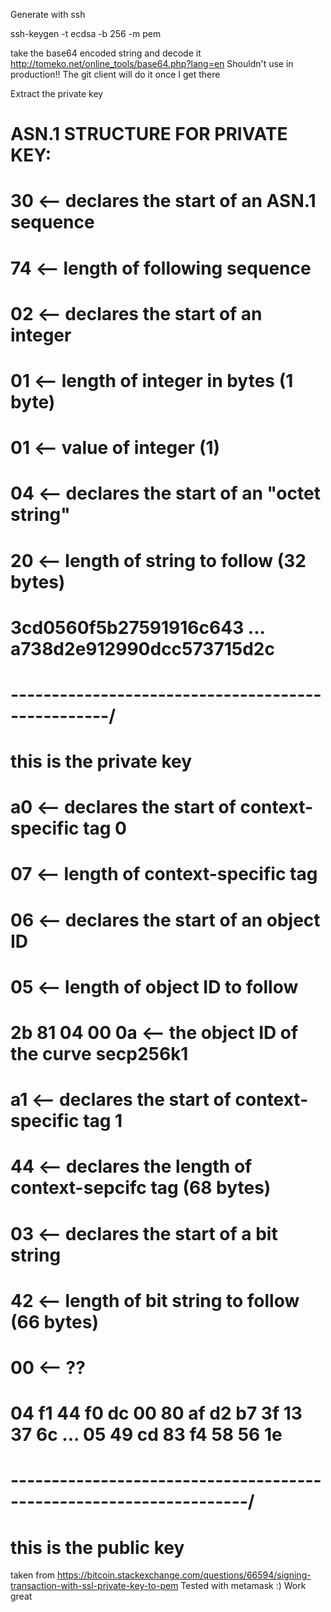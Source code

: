 Generate with ssh

ssh-keygen -t ecdsa -b 256 -m pem

take the base64 encoded string and decode it
http://tomeko.net/online_tools/base64.php?lang=en
Shouldn't use in production!! The git client will do it once I get there

Extract the private key
# ASN.1 STRUCTURE FOR PRIVATE KEY:
#   30  <-- declares the start of an ASN.1 sequence
#   74  <-- length of following sequence 
#   02  <-- declares the start of an integer
#   01  <-- length of integer in bytes (1 byte)
#   01  <-- value of integer (1)
#   04  <-- declares the start of an "octet string"
#   20  <-- length of string to follow (32 bytes)
#           3cd0560f5b27591916c643 ... a738d2e912990dcc573715d2c 
#           \--------------------------------------------------/
#            this is the private key 
#   a0   <-- declares the start of context-specific tag 0
#   07   <-- length of context-specific tag 
#   06   <-- declares the start of an object ID
#   05   <-- length of object ID to follow 
#   2b 81 04 00 0a <-- the object ID of the curve secp256k1
#   a1   <-- declares the start of context-specific tag 1
#   44   <-- declares the length of context-sepcifc tag (68 bytes)
#   03   <-- declares the start of a bit string
#   42   <-- length of bit string to follow (66 bytes)
#   00   <-- ??
#            04 f1 44 f0 dc 00 80 af d2 b7 3f 13 37 6c ... 05 49 cd 83 f4 58 56 1e
#            \-------------------------------------------------------------------/
#             this is the public key

taken from https://bitcoin.stackexchange.com/questions/66594/signing-transaction-with-ssl-private-key-to-pem
Tested with metamask :) Work great